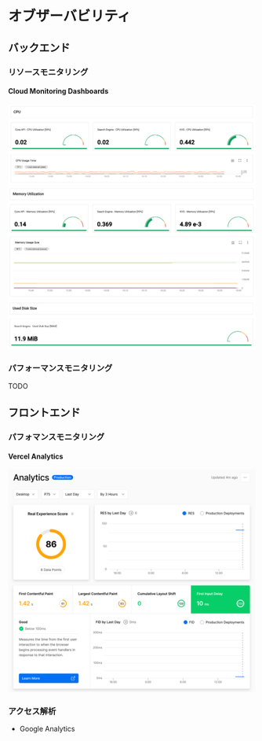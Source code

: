 # オブザーバビリティ

## バックエンド

### リソースモニタリング

#### Cloud Monitoring Dashboards

![CPU Monitoring](https://github.com/yuya-okada527/ml-playground/blob/develop/docs/phase1/%20image/cpu_monitoring.png)
![Memory Monitoring](https://github.com/yuya-okada527/ml-playground/blob/develop/docs/phase1/%20image/memory_monitoring.png)
![Disk Monitoring](https://github.com/yuya-okada527/ml-playground/blob/develop/docs/phase1/%20image/disk_size.png)

### パフォーマンスモニタリング

TODO

## フロントエンド

### パフォマンスモニタリング

#### Vercel Analytics

![Vercel Analitics](https://github.com/yuya-okada527/ml-playground/blob/develop/docs/phase1/%20image/vercel_analitics.png)

### アクセス解析

- Google Analytics
